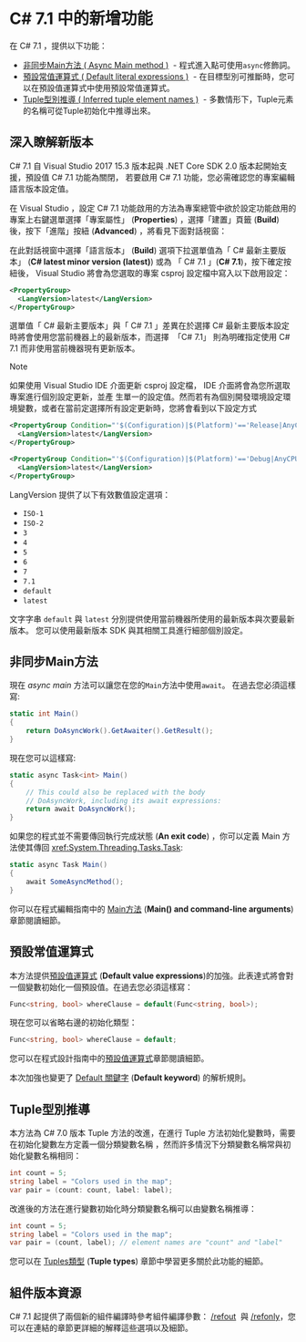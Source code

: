 # C# 7.1 中的新增功能

在 C# 7.1 ，提供以下功能：

* [非同步Main方法 ( Async Main method )](#非同步Main方法)
  - 程式進入點可使用`async`修飾詞。
* [預設常值運算式 ( Default literal expressions )](#預設常值運算式)
  - 在目標型別可推斷時，您可以在預設值運算式中使用預設常值運算式。
* [Tuple型別推導 ( Inferred tuple element names )](#Tuple型別推導)
  - 多數情形下，Tuple元素的名稱可從Tuple初始化中推導出來。

## 深入瞭解新版本
C# 7.1 自 Visual Studio 2017 15.3 版本起與 .NET Core SDK 2.0 版本起開始支援，預設值 C# 7.1 功能為關閉，
若要啟用 C# 7.1 功能，您必需確認您的專案編輯語言版本設定值。


在 Visual Studio ，設定 C# 7.1 功能啟用的方法為專案總管中欲於設定功能啟用的專案上右鍵選單選擇「專案屬性」
(**Properties**) ，選擇「建置」頁籤 (**Build**) 後，按下「進階」按紐 (**Advanced**) ，將看見下面對話視窗：


在此對話視窗中選擇「語言版本」 (**Build**) 選項下拉選單值為「 C# 最新主要版本」 (**C# latest minor version (latest)**) 
或為 「 C# 7.1 」(**C# 7.1**)，按下確定按紐後， Visual Studio 將會為您選取的專案 csproj 設定檔中寫入以下啟用設定：


```xml
<PropertyGroup>
  <LangVersion>latest</LangVersion>
</PropertyGroup>
```


選單值「 C# 最新主要版本」與「 C# 7.1 」差異在於選擇 C# 最新主要版本設定時將會使用您當前機器上的最新版本，而選擇
 「C# 7.1」 則為明確指定使用 C# 7.1 而非使用當前機器現有更新版本。

> [!NOTE]
> 如果使用 Visual Studio IDE 介面更新 csproj 設定檔， IDE 介面將會為您所選取專案進行個別設定更新，並產
> 生單一的設定值。然而若有為個別開發環境設定環境變數，或者在當前定選擇所有設定更新時，您將會看到以下設定方式

```xml
<PropertyGroup Condition="'$(Configuration)|$(Platform)'=='Release|AnyCPU'">
  <LangVersion>latest</LangVersion>
</PropertyGroup>

<PropertyGroup Condition="'$(Configuration)|$(Platform)'=='Debug|AnyCPU'">
  <LangVersion>latest</LangVersion>
</PropertyGroup>
```

LangVersion 提供了以下有效數值設定選項：

* `ISO-1`
* `ISO-2`
* `3`
* `4`
* `5`
* `6`
* `7`
* `7.1`
* `default`
* `latest`

文字字串 `default` 與 `latest` 分別提供使用當前機器所使用的最新版本與次要最新版本。
您可以使用最新版本 SDK 與其相關工具進行細部個別設定。


## 非同步Main方法

現在 *async main* 方法可以讓您在您的`Main`方法中使用`await`。
在過去您必須這樣寫:

```csharp
static int Main()
{
    return DoAsyncWork().GetAwaiter().GetResult();
}
```

現在您可以這樣寫:

```csharp
static async Task<int> Main()
{
    // This could also be replaced with the body
    // DoAsyncWork, including its await expressions:
    return await DoAsyncWork();
}
```

如果您的程式並不需要傳回執行完成狀態 (**An exit code**) ，你可以定義 Main 方法使其傳回
<xref:System.Threading.Tasks.Task>:

```csharp
static async Task Main()
{
    await SomeAsyncMethod();
}
```

你可以在程式編輯指南中的 [Main方法](../programming-guide/main-and-command-args/index.md)  (**Main() and command-line arguments**) 
章節閱讀細節。

## 預設常值運算式

本方法提供[預設值運算式](../programming-guide/statements-expressions-operators/default-value-expressions.md) (**Default value expressions**)的加強。此表達式將會對一個變數初始化一個預設值。在過去您必須這樣寫：

```csharp
Func<string, bool> whereClause = default(Func<string, bool>);
```

現在您可以省略右邊的初始化類型：

```csharp
Func<string, bool> whereClause = default;
```

您可以在程式設計指南中的[預設值運算式](../programming-guide/statements-expressions-operators/default-value-expressions.md)章節閱讀細節。

本次加強也變更了 [Default 關鍵字](../language-reference/keywords/default.md) (**Default keyword**) 的解析規則。

## Tuple型別推導

本方法為 C# 7.0 版本 Tuple 方法的改進，在進行 Tuple 方法初始化變數時，需要在初始化變數左方定義一個分類變數名稱
，然而許多情況下分類變數名稱常與初始化變數名稱相同：

```csharp
int count = 5;
string label = "Colors used in the map";
var pair = (count: count, label: label);
```

改進後的方法在進行變數初始化時分類變數名稱可以由變數名稱推導：

```csharp
int count = 5;
string label = "Colors used in the map";
var pair = (count, label); // element names are "count" and "label"
```

您可以在 [Tuples類型](../tuples.md) (**Tuple types**) 章節中學習更多關於此功能的細節。

## 組件版本資源

C# 7.1 起提供了兩個新的組件編譯時參考組件編譯參數： [/refout](../language-reference/compiler-options/refout-compiler-option.md)
 與 [/refonly](../language-reference/compiler-options/refonly-compiler-option.md)，您可以在連結的章節更詳細的解釋這些選項以及細節。

